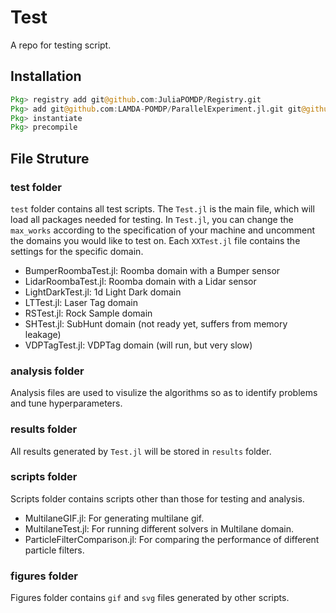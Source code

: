 # Test
A repo for testing script.
## Installation
```julia
Pkg> registry add git@github.com:JuliaPOMDP/Registry.git
Pkg> add git@github.com:LAMDA-POMDP/ParallelExperiment.jl.git git@github.com:LAMDA-POMDP/BSDESPOT.jl.git git@github.com:LAMDA-POMDP/AdaOPS.jl.git git@github.com:LAMDA-POMDP/Roomba.jl.git git@github.com:LAMDA-POMDP/SubHunt.jl.git git@github.com:LAMDA-POMDP/VDPTag2.jl.git git@github.com:LAMDA-POMDP/LaserTag.jl.git git@github.com:JuliaPOMDP/RLInterface.jl.git git@github.com:JuliaPOMDP/POMDPGifs.jl.git git@github.com:LAMDA-POMDP/Multilane.jl.git git@github.com:sisl/GridInterpolations.jl.git
Pkg> instantiate
Pkg> precompile
```
## File Struture
### test folder
`test` folder contains all test scripts. The `Test.jl` is the main file, which will load all packages needed for testing. In `Test.jl`, you can change the `max_works` according to the specification of your machine and uncomment the domains you would like to test on.
Each `XXTest.jl` file contains the settings for the specific domain.
- BumperRoombaTest.jl: Roomba domain with a Bumper sensor
- LidarRoombaTest.jl: Roomba domain with a Lidar sensor
- LightDarkTest.jl: 1d Light Dark domain
- LTTest.jl: Laser Tag domain
- RSTest.jl: Rock Sample domain
- SHTest.jl: SubHunt domain (not ready yet, suffers from memory leakage)
- VDPTagTest.jl: VDPTag domain (will run, but very slow)
### analysis folder
Analysis files are used to visulize the algorithms so as to identify problems and tune hyperparameters.
### results folder
All results generated by `Test.jl` will be stored in `results` folder.
### scripts folder
Scripts folder contains scripts other than those for testing and analysis.
- MultilaneGIF.jl: For generating multilane gif.
- MultilaneTest.jl: For running different solvers in Multilane domain.
- ParticleFilterComparison.jl: For comparing the performance of different particle filters.
### figures folder
Figures folder contains `gif` and `svg` files generated by other scripts.